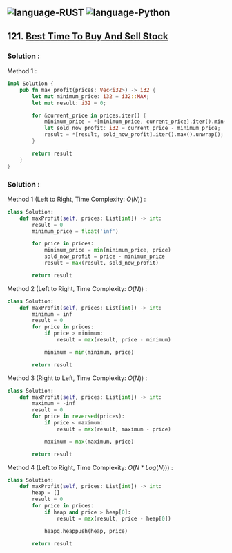![language-RUST](https://img.shields.io/badge/%20-RUST-8d4004?style=for-the-badge&logo=RUST)
![language-Python](https://img.shields.io/badge/%20-Python-ffd43b?style=for-the-badge&logo=PYTHON)
---

## 121. [Best Time To Buy And Sell Stock](https://leetcode.com/problems/best-time-to-buy-and-sell-stock)

### Solution :

Method 1 :
```rust
impl Solution {
    pub fn max_profit(prices: Vec<i32>) -> i32 {
        let mut minimum_price: i32 = i32::MAX;
        let mut result: i32 = 0;

        for &current_price in prices.iter() {
            minimum_price = *[minimum_price, current_price].iter().min().unwrap();
            let sold_now_profit: i32 = current_price - minimum_price;
            result = *[result, sold_now_profit].iter().max().unwrap();
        }

        return result
    }
}
```

### Solution :

Method 1 (Left to Right, Time Complexity: $O(N)$) :
```python
class Solution:
    def maxProfit(self, prices: List[int]) -> int:
        result = 0
        minimum_price = float('inf')

        for price in prices:
            minimum_price = min(minimum_price, price)
            sold_now_profit = price - minimum_price
            result = max(result, sold_now_profit)

        return result
```

Method 2 (Left to Right, Time Complexity: $O(N)$) :
```python
class Solution:
    def maxProfit(self, prices: List[int]) -> int:
        minimum = inf
        result = 0
        for price in prices:
            if price > minimum:
                result = max(result, price - minimum)

            minimum = min(minimum, price)

        return result
```

Method 3 (Right to Left, Time Complexity: $O(N)$) :
```python
class Solution:
    def maxProfit(self, prices: List[int]) -> int:
        maximum = -inf
        result = 0
        for price in reversed(prices):
            if price < maximum:
                result = max(result, maximum - price)

            maximum = max(maximum, price)

        return result
```

Method 4 (Left to Right, Time Complexity: $O(N*Log(N))$) :
```python
class Solution:
    def maxProfit(self, prices: List[int]) -> int:
        heap = []
        result = 0
        for price in prices:
            if heap and price > heap[0]:
                result = max(result, price - heap[0])

            heapq.heappush(heap, price)

        return result
```
